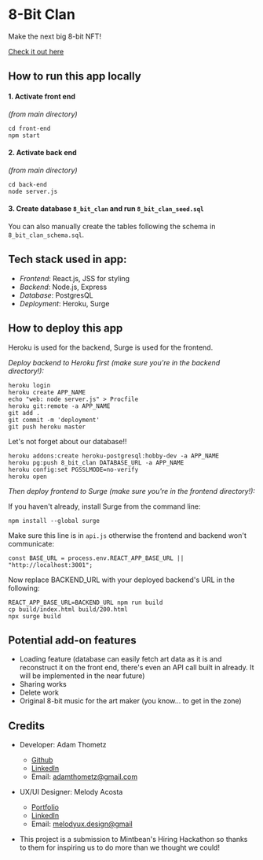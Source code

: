 # 8-Bit Clan

Make the next big 8-bit NFT!

[Check it out here](https://8-bit-clan.surge.sh/)

## How to run this app locally

#### 1. Activate front end

*(from main directory)*
```
cd front-end
npm start
```

#### 2. Activate back end

*(from main directory)*
```
cd back-end
node server.js
```

#### 3. Create database `8_bit_clan` and run `8_bit_clan_seed.sql`

You can also manually create the tables following the schema in `8_bit_clan_schema.sql`.

## Tech stack used in app:

- *Frontend*: React.js, JSS for styling
- *Backend*: Node.js, Express
- *Database*: PostgresQL
- *Deployment*: Heroku, Surge

## How to deploy this app

Heroku is used for the backend, Surge is used for the frontend.

*Deploy backend to Heroku first (make sure you're in the backend directory!):*
```
heroku login
heroku create APP_NAME
echo "web: node server.js" > Procfile
heroku git:remote -a APP_NAME
git add .
git commit -m 'deployment'
git push heroku master
```

Let's not forget about our database!!

```
heroku addons:create heroku-postgresql:hobby-dev -a APP_NAME
heroku pg:push 8_bit_clan DATABASE_URL -a APP_NAME
heroku config:set PGSSLMODE=no-verify
heroku open
```

*Then deploy frontend to Surge (make sure you're in the frontend directory!):*

If you haven't already, install Surge from the command line:

```
npm install --global surge
```

Make sure this line is in `api.js` otherwise the frontend and backend won't communicate:

```
const BASE_URL = process.env.REACT_APP_BASE_URL || "http://localhost:3001";
```

Now replace BACKEND_URL with your deployed backend's URL in the following:
```
REACT_APP_BASE_URL=BACKEND_URL npm run build
cp build/index.html build/200.html
npx surge build
```

## Potential add-on features

- Loading feature (database can easily fetch art data as it is and reconstruct it on the front end, there's even an API call built in already. It will be implemented in the near future)
- Sharing works
- Delete work
- Original 8-bit music for the art maker (you know... to get in the zone)

## Credits

- Developer: Adam Thometz
  - [Github](https://github.com/Adam-Thometz/)
  - [LinkedIn](https://www.linkedin.com/in/adam-thometz/)
  - Email: <adamthometz@gmail.com>
- UX/UI Designer: Melody Acosta
  - [Portfolio](https://melodyux.design/)
  - [LinkedIn](https://www.linkedin.com/in/melodyacosta/)
  - Email: <melodyux.design@gmail>

- This project is a submission to Mintbean's Hiring Hackathon so thanks to them for inspiring us to do more than we thought we could!